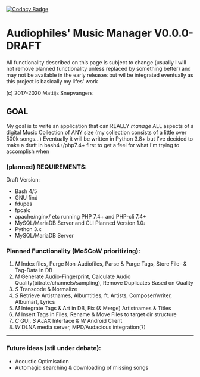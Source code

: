 [![Codacy Badge](https://api.codacy.com/project/badge/Grade/d0d4ba2150274a66b9871a7f071fae39)](https://www.codacy.com/app/pegasus.ict/AMM?utm_source=github.com&utm_medium=referral&utm_content=pegasusict/AMM&utm_campaign=badger)

# Audiophiles' Music Manager V0.0.0-DRAFT

All functionality described on this page is subject to change (usually I will not remove planned functionality unless
replaced by something better) and may not be available in the early releases but wil be integrated eventually as this
project is basically my lifes' work

(c) 2017-2020 Mattijs Snepvangers

## GOAL

My goal is to write an application that can REALLY _manage_ ALL aspects of a digital Music Collection of ANY size (my
collection consists of a little over 500k songs...)
Eventually it will be written in Python 3.8+ but I've decided to make a draft in bash4+/php7.4+ first to get a feel for
what I'm trying to accomplish when

### (planned) REQUIREMENTS:

Draft Version:

* Bash 4/5
* GNU find
* fdupes
* fpcalc
* apache/nginx/ etc running PHP 7.4+ and PHP-cli 7.4+
* MySQL/MariaDB Server and CLI Planned Version 1.0:
* Python 3.x
* MySQL/MariaDB Server

### Planned Functionality (MoSCoW prioritizing):

1. *M* Index files, Purge Non-Audiofiles, Parse & Purge Tags, Store File- & Tag-Data in DB
2. *M* Generate Audio-Fingerprint, Calculate Audio Quality(bitrate/channels/sampling), Remove Duplicates Based on
   Quality
3. *S* Transcode & Normalize
4. *S* Retrieve Artistnames, Albumtitles, ft. Artists, Composer/writer, Albumart, Lyrics
5. *M* Integrate Tags & Art in DB, Fix (& Merge) Artistnames & Titles
6. *M* Insert Tags in Files, Rename & Move Files to target dir structure
7. *C* GUI, *S* AJAX Interface & *W* Android Client
9. *W* DLNA media server, MPD/Audacious integration(?)

***

### Future ideas (stil under debate):

* Acoustic Optimisation
* Automagic searching & downloading of missing songs
